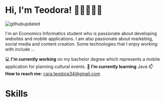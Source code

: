 <h1>Hi, I'm Teodora! 👋🏻👩🏼‍💻</h1>

![githubupdated](https://github.com/teoc34/carateodora/assets/23657183/3148e42a-76a9-41f5-a1be-e6159f0012d1)

I'm an Economics Informatics student who is passionate about developing websites and mobile applications. I am also passionate about marketing, social media and content creation. Some technologies that I enjoy working with include ... 

💻 **I'm currently working** on my bachelor degree which represents a mobile application for planning cultural events. 
🌱 **I’m currently learning** Java
📫 **How to reach me:** cara.teodora34@gmail.com

<h1>Skills</h1>

